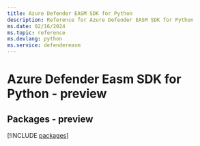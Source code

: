 ```yaml
---
title: Azure Defender EASM SDK for Python
description: Reference for Azure Defender EASM SDK for Python
ms.date: 02/16/2024
ms.topic: reference
ms.devlang: python
ms.service: defendereasm
---
```

# Azure Defender Easm SDK for Python - preview
## Packages - preview
[!INCLUDE [packages](defender-easm-index.md)]